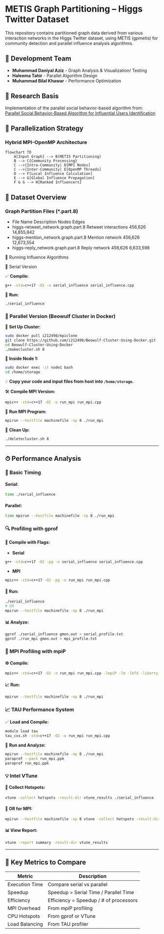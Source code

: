 # METIS Graph Partitioning – Higgs Twitter Dataset

This repository contains partitioned graph data derived from various interaction networks in the Higgs Twitter dataset, using METIS (gpmetis) for community detection and parallel influence analysis algorithms.

## 👥 Development Team
- **Muhammad Daniyal Aziz** - Graph Analysis & Visualization/ Testing 
- **Haleema Tahir** - Parallel Algorithm Design
- **Muhammad Bilal Khawar** - Performance Optimization

## 📜 Research Basis
Implementation of the parallel social behavior-based algorithm from:  
[Parallel Social Behavior-Based Algorithm for Influential Users Identification](https://drive.google.com/file/d/1vp5he-8ogdPJRFPiT6BDGPVZoH9CEnAh/view?usp=sharing)

## 🧠 Parallelization Strategy

### Hybrid MPI-OpenMP Architecture
```mermaid
flowchart TD
    A[Input Graph] --> B(METIS Partitioning)
    B --> C{Community Processing}
    C -->|Intra-Community| D[MPI Nodes]
    C -->|Inter-Community| E[OpenMP Threads]
    D --> F[Local Influence Calculation]
    E --> G[Global Influence Propagation]
    F & G --> H[Ranked Influencers]
```
## 📁 Dataset Overview
### Graph Partition Files (*.part.8)
- File Name	Description	Nodes	Edges
- higgs-retweet_network.graph.part.8	Retweet interactions	456,626	14,855,842
- higgs-mention_network.graph.part.8	Mention network	456,626	12,673,554
- higgs-reply_network.graph.part.8	Reply network	456,626	6,633,598


🧪 Running Influence Algorithms

 🔸 Serial Version

✅ **Compile:**
```bash
g++ -std=c++17 -O2 -o serial_influence serial_influence.cpp
````

🚀 **Run:**

```bash
./serial_influence
```

### 🔸 Parallel Version (Beowulf Cluster in Docker)

🐳 **Set Up Cluster:**

```bash
sudo docker pull i212498/mpiclone
git clone https://github.com/i212498/Beowulf-Cluster-Using-Docker.git
cd Beowulf-Cluster-Using-Docker
./makecluster.sh 8
```

🔁 **Inside Node 1:**

```bash
sudo docker exec -it node1 bash
cd /home/storage
```

💡 **Copy your code and input files from host into `/home/storage`.**

🛠 **Compile MPI Version:**

```bash
mpic++ -std=c++17 -O2 -o run_mpi run_mpi.cpp
```

🚀 **Run MPI Program:**

```bash
mpirun --hostfile machinefile -np 8 ./run_mpi
```

🧹 **Clean Up:**

```bash
./deletecluster.sh 8
```

---

## ⏱ Performance Analysis

### 🧮 Basic Timing

#### Serial:

```bash
time ./serial_influence
```

#### Parallel:

```bash
time mpirun --hostfile machinefile -np 8 ./run_mpi
```

### 🔍 Profiling with gprof

#### 🧰 Compile with Flags:

* **Serial**

```bash
g++ -std=c++17 -O2 -pg -o serial_influence serial_influence.cpp
```

* **MPI**

```bash
mpic++ -std=c++17 -O2 -pg -o run_mpi run_mpi.cpp
```

#### 🏃 Run:

```bash
./serial_influence
# OR
mpirun --hostfile machinefile -np 8 ./run_mpi
```

#### 📊 Analyze:

```bash
gprof ./serial_influence gmon.out > serial_profile.txt
gprof ./run_mpi gmon.out > mpi_profile.txt
```

### 🔎 MPI Profiling with mpiP

#### ⚙️ Compile:

```bash
mpic++ -std=c++17 -O2 -o run_mpi run_mpi.cpp -lmpiP -lm -lbfd -liberty -lunwind -lz
```

#### 📈 Run:

```bash
mpirun --hostfile machinefile -np 8 ./run_mpi
```

### 📈 TAU Performance System

✅ **Load and Compile:**

```bash
module load tau
tau_cxx.sh -std=c++17 -O2 -o run_mpi run_mpi.cpp
```

🚀 **Run and Analyze:**

```bash
mpirun --hostfile machinefile -np 8 ./run_mpi
paraprof --pack run_mpi.ppk
paraprof run_mpi.ppk
```

### 💡 Intel VTune

#### 🔬 Collect Hotspots:

```bash
vtune -collect hotspots -result-dir vtune_results ./serial_influence
```

#### 🏃 OR for MPI:

```bash
mpirun --hostfile machinefile -np 8 vtune -collect hotspots -result-dir vtune_results ./run_mpi
```

#### 📊 View Report:

```bash
vtune -report summary -result-dir vtune_results
```

---

## 📌 Key Metrics to Compare

| Metric         | Description                            |
| -------------- | -------------------------------------- |
| Execution Time | Compare serial vs parallel             |
| Speedup        | Speedup = Serial Time / Parallel Time  |
| Efficiency     | Efficiency = Speedup / # of processors |
| MPI Overhead   | From mpiP profiling                    |
| CPU Hotspots   | From gprof or VTune                    |
| Load Balancing | From TAU profiler                      |

```

```
